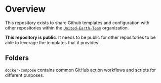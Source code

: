 # Overview

This repository exists to share Github templates and configuration with other
repositories within the [`United-Earth-Team`](https://github.com/United-Earth-Team)
organization.

**This repository is public**. It needs to be public for other repositories to
be able to leverage the templates that it provides.

## Folders

`docker-compose` contains common GitHub action workflows and scripts for different purposes.
